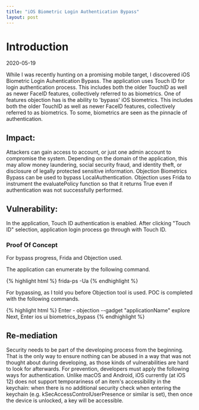 ```yaml
---
title: "iOS Biometric Login Authentication Bypass"
layout: post
---
```


# Introduction
2020-05-19
<br />

While I was recently hunting on a promising mobile target, I discovered iOS Biometric Login Auhentication Bypass. The application uses Touch ID for login authentication process. This includes both the older TouchID as well as newer FaceID features, collectively referred to as biometrics. One of features objection has is the ability to 'bypass' iOS biometrics. This includes both the older TouchID as well as newer FaceID features, collectively referred to as biometrics. To some, biometrics are seen as the pinnacle of authentication.
<br />

## Impact:

Attackers can gain access to account, or just one admin account to compromise the system. Depending on the domain of the application, this may allow money laundering, social security fraud, and identity theft, or disclosure of legally protected sensitive information. Objection Biometrics Bypass can be used to bypass LocalAuthentication. Objection uses Frida to instrument the evaluatePolicy function so that it returns True even if authentication was not successfully performed.

## Vulnerability:

In the application, Touch ID authentication is enabled. After clicking "Touch ID" selection, application login process go through with Touch ID. 

### Proof Of Concept

For bypass progress, Frida and Objection used. 

The application can enumerate by the following command.

{% highlight html %}
frida-ps -Ua
{% endhighlight %}

For bypassing, as I told you before Objection tool is used. POC is completed with the following commands.

{% highlight html %}
Enter -  objection --gadget "applicationName" explore
Next, Enter ios ui biometrics_bypass
{% endhighlight %}


## Re-mediation

Security needs to be part of the developing process from the beginning. That is the only way to ensure nothing can be abused in a way that was not thought about during developing, as those kinds of vulnerabilities are hard to look for afterwards. For prevention, developers must apply the following ways for authentication. Unlike macOS and Android, iOS currently (at iOS 12) does not support temporariness of an item's accessibility in the keychain: when there is no additional security check when entering the keychain (e.g. kSecAccessControlUserPresence or similar is set), then once the device is unlocked, a key will be accessible.

